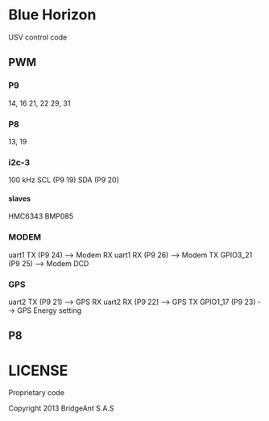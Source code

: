 Blue Horizon
============

USV control code

## PWM
### P9
14, 16
21, 22
29, 31

### P8
13, 19

### i2c-3
100 kHz
SCL (P9 19)
SDA (P9 20)

#### slaves
HMC6343
BMP085

### MODEM
uart1 TX (P9 24) --> Modem RX
uart1 RX (P9 26) --> Modem TX
GPIO3_21 (P9 25) --> Modem DCD

### GPS
uart2 TX (P9 21) --> GPS RX
uart2 RX (P9 22) --> GPS TX
GPIO1_17 (P9 23) --> GPS Energy setting



## P8



LICENSE
=======

Proprietary code

Copyright 2013 BridgeAnt S.A.S
